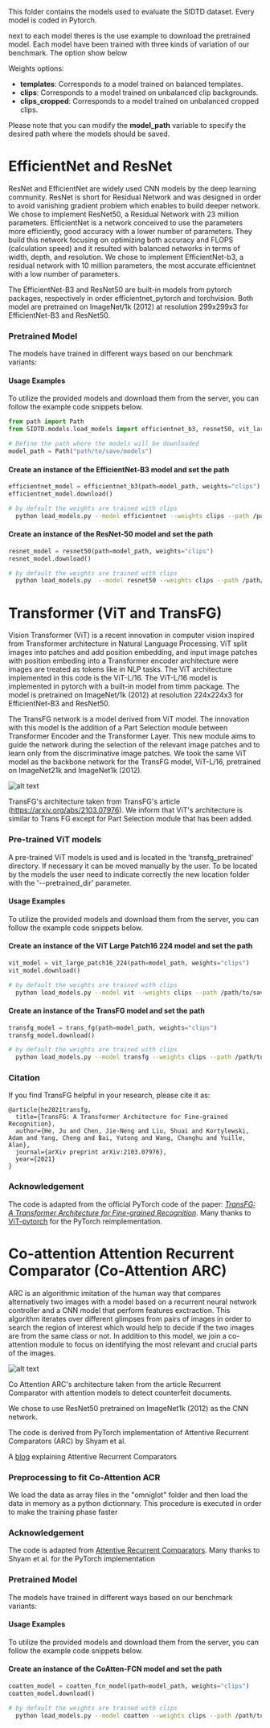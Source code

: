 This folder contains the models used to evaluate the SIDTD dataset. Every model is coded in Pytorch. 

 next to each model theres is  the use example to download the pretrained model. Each model have been trained with three kinds of variation of our benchmark. The option show below

Weights options:

* **templates**: Corresponds to a model trained on balanced templates.
* **clips**: Corresponds to a model trained on unbalanced clip backgrounds.
* **clips_cropped**: Corresponds to a model trained on unbalanced cropped clips.

Please note that you can modify the **model_path** variable to specify the desired path where the models should be saved.


# EfficientNet and ResNet

ResNet and EfficientNet are widely used CNN models by the deep learning community. ResNet is short for Residual Network and was designed in order to avoid vanishing gradient problem which enables to build deeper network. We chose to implement ResNet50, a Residual Network with 23 million parameters. EfficientNet is a network conceived to use the parameters more efficiently, good accuracy with a lower number of parameters. They build this network focusing on optimizing both accuracy and FLOPS (calculation speed) and it resulted with balanced networks in terms of width, depth, and resolution. We chose to implement EfficientNet-b3, a residual network with 10 million parameters, the most accurate efficientnet with a low number of parameters. 

The EfficientNet-B3 and ResNet50 are built-in models from pytorch packages, respectively in order efficientnet_pytorch and torchvision. Both model are pretrained on ImageNet/1k (2012) at resolution 299x299x3 for EfficientNet-B3 and ResNet50.  


### Pretrained Model

The models have trained in different ways based on our benchmark variants:

#### Usage Examples

To utilize the provided models and download them from the server, you can follow the example code snippets below.

```python
from path import Path
from SIDTD.models.load_models import efficientnet_b3, resnet50, vit_large_patch16_224, trans_fg, coatten_fcn_model

# Define the path where the models will be downloaded
model_path = Path("path/to/save/models")
```
#### Create an instance of the EfficientNet-B3 model and set the path
```python
efficientnet_model = efficientnet_b3(path=model_path, weights="clips")
efficientnet_model.download()
```
```bash
# by default the weights are trained with clips
  python load_models.py --model efficientnet --weights clips --path /path/to/save/models/
```


####  Create an instance of the ResNet-50 model and set the path
```python
resnet_model = resnet50(path=model_path, weights="clips")  
resnet_model.download()
```

```bash
# by default the weights are trained with clips
  python load_models.py  --model resnet50 --weights clips --path /path/to/save/models/
```

# Transformer (ViT and TransFG)

Vision Transformer (ViT) is a recent innovation in computer vision inspired from Transformer architecture in Natural Language Processing. ViT split images into patches and add position embedding, and input image patches with position embeding into a Transformer encoder architecture were images are treated as tokens like in NLP tasks. The ViT architecture implemented in this code is the ViT-L/16. The ViT-L/16 model is implemented in pytorch with a built-in model from timm package. The model is pretrained on ImageNet/1k (2012) at resolution 224x224x3 for EfficientNet-B3 and ResNet50.  

The TransFG network is a model derived from ViT model. The innovation with this model is the addition of a Part Selection module between Transformer Encoder and the Transformer Layer. This new module aims to guide the network during the selection of the relevant image patches and to learn only from the discriminative image patches. We took the same ViT model as the backbone network for the TransFG model, ViT-L/16, pretrained on ImageNet21k and ImageNet1k (2012).

![alt text](https://github.com/Oriolrt/SIDTD_Dataset/blob/main/models/trans_fg_architecture.png?raw=true "TransFG's architecture taken from TransFG's article (https://arxiv.org/abs/2103.07976). We inform that ViT's architecture is similar to Trans FG except for Part Selection module that has been added.")

TransFG's architecture taken from TransFG's article (https://arxiv.org/abs/2103.07976). We inform that ViT's architecture is similar to Trans FG except for Part Selection module that has been added.

### Pre-trained ViT models

A pre-trained ViT models is used and is located in the 'transfg\_pretrained' directory. If necessary it can be moved manually by the user. To be located by the models the user need to indicate correctly the new location folder with the '--pretrained_dir' parameter. 

#### Usage Examples

To utilize the provided models and download them from the server, you can follow the example code snippets below.

#### Create an instance of the ViT Large Patch16 224 model and set the path
```python
vit_model = vit_large_patch16_224(path=model_path, weights="clips")
vit_model.download()
```

```bash
# by default the weights are trained with clips
  python load_models.py --model vit --weights clips --path /path/to/save/models/
```


#### Create an instance of the TransFG model and set the path
```python
transfg_model = trans_fg(path=model_path, weights="clips")
transfg_model.download()
```

```bash
# by default the weights are trained with clips
  python load_models.py --model transfg --weights clips --path /path/to/save/models
```


### Citation

If you find TransFG helpful in your research, please cite it as:

```
@article{he2021transfg,
  title={TransFG: A Transformer Architecture for Fine-grained Recognition},
  author={He, Ju and Chen, Jie-Neng and Liu, Shuai and Kortylewski, Adam and Yang, Cheng and Bai, Yutong and Wang, Changhu and Yuille, Alan},
  journal={arXiv preprint arXiv:2103.07976},
  year={2021}
}
```

### Acknowledgement

The code is adapted from the official PyTorch code of the paper:  [*TransFG: A Transformer Architecture for Fine-grained Recognition*](https://arxiv.org/abs/2103.07976). Many thanks to [ViT-pytorch](https://github.com/jeonsworld/ViT-pytorch) for the PyTorch reimplementation. 

# Co-attention Attention Recurrent Comparator (Co-Attention ARC)

ARC is an algorithmic imitation of the human way that compares alternatively two images with a model based on a recurrent neural network controller and a CNN model that perform features exctraction. This algorithm iterates over different glimpses from pairs of images in order to search the region of interest which would help to decide if the two images are from the same class or not. In addition to this model, we join a co-attention module to focus on identifying the most relevant and crucial parts of the images.

![alt text](https://github.com/Oriolrt/SIDTD_Dataset/blob/main/models/coatten_ARC_architecture.png?raw=true "Co Attention ARC's architecture taken from the article Recurrent Comparator with attention models to detect counterfeit documents.")

Co Attention ARC's architecture taken from the article Recurrent Comparator with attention models to detect counterfeit documents.

We chose to use ResNet50 pretrained on ImageNet1k (2012) as the CNN network. 

The code is derived from PyTorch implementation of Attentive Recurrent Comparators (ARC) by Shyam et al.

A [blog](https://medium.com/@sanyamagarwal/understanding-attentive-recurrent-comparators-ea1b741da5c3) explaining Attentive Recurrent Comparators

### Preprocessing to fit Co-Attention ACR

We load the data as array files in the "omniglot" folder and then load the data in memory as a python dictionnary. This procedure is executed in order to make the training phase faster

### Acknowledgement

The code is adapted from [Attentive Recurrent Comparators](https://arxiv.org/abs/1703.00767). Many thanks to Shyam et al. for the PyTorch implementation


### Pretrained Model

The models have trained in different ways based on our benchmark variants:

#### Usage Examples

To utilize the provided models and download them from the server, you can follow the example code snippets below.


#### Create an instance of the CoAtten-FCN model and set the path
```python
coatten_model = coatten_fcn_model(path=model_path, weights="clips")
coatten_model.download()
```

```bash
# by default the weights are trained with clips
  python load_models.py --model coatten --weights clips --path /path/to/save/models
```


